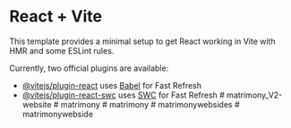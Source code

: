 # React + Vite

This template provides a minimal setup to get React working in Vite with HMR and some ESLint rules.

Currently, two official plugins are available:

- [@vitejs/plugin-react](https://github.com/vitejs/vite-plugin-react/blob/main/packages/plugin-react/README.md) uses [Babel](https://babeljs.io/) for Fast Refresh
- [@vitejs/plugin-react-swc](https://github.com/vitejs/vite-plugin-react-swc) uses [SWC](https://swc.rs/) for Fast Refresh
#   m a t r i m o n y _ V 2 - w e b s i t e  
 #   m a t r i m o n y  
 #   m a t r i m o n y  
 #   m a t r i m o n y w e b s i d e s  
 #   m a t r i m o n y w e b s i d e  
 